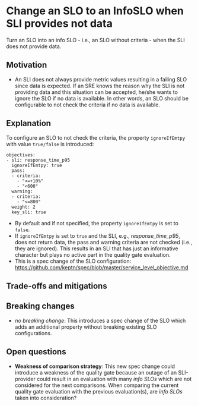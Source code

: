 # Change an SLO to an InfoSLO when SLI provides not data

Turn an SLO into an info SLO - i.e., an SLO without criteria - when the SLI does not provide data.   

## Motivation

* An SLI does not always provide metric values resulting in a failing SLO since data is expected. If an SRE knows the reason why the SLI is not providing data and this situation can be accepted, he/she wants to ignore the SLO if no data is available. In other words, an SLO should be configurable to not check the criteria if no data is available.  

## Explanation

To configure an SLO to not check the criteria, the property `ignoreIfEmtpy` with value `true/false` is introduced: 

```
objectives:
- sli: response_time_p95
  ignoreIfEmtpy: true
  pass:
  - criteria:
    - "<=+10%"
    - "<600"
  warning:
  - criteria:
    - "<=800"
  weight: 2
  key_sli: true
```

* By default and if not specified, the property `ignoreIfEmtpy` is set to `false`.
* If `ignoreIfEmtpy` is set to `true` and the SLI, e.g., *response_time_p95*, does not return data, the pass and warning criteria are not checked (i.e., they are ignored). This results in an SLI that has just an informative character but plays no active part in the quality gate evaluation. 
* This is a spec change of the SLO configuration: https://github.com/keptn/spec/blob/master/service_level_objective.md

## Trade-offs and mitigations



## Breaking changes

- *no breaking change*: This introduces a spec change of the SLO which adds an additional property without breaking existing SLO configurations. 

## Open questions

- **Weakness of comparison strategy**: This new spec change could introduce a weakness of the quality gate because an outage of an SLI-provider could result in an evaluation with many *info SLOs* which are not considered for the next comparisons. When comparing the current quality gate evaluation with the previous evaluation(s), are *info SLOs* taken into consideration?